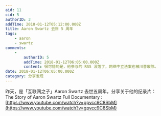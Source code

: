 ```yaml
---
aid: 11
cid: 5
authorID: 3
addTime: 2018-01-12T05:12:00.000Z
title: Aaron Swartz 去世 5 周年
tags:
    - aaron
    - swartz
comments:
    -
        authorID: 5
        addTime: 2018-01-12T06:05:00.000Z
        content: 很可惜的是，他参与的 RSS 没落了，网络中立法案也被川普废除。
date: 2018-01-12T06:05:00.000Z
category: 分享发现
---
```


昨天，是「互联网之子」Aaron Swartz 去世五周年，分享关于他的纪录片：  
The Story of Aaron Swartz Full Documentary : [https://www.youtube.com/watch?v=gpvcc9C8SbM](https://www.youtube.com/watch?v=gpvcc9C8SbM)
